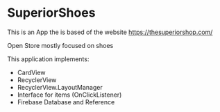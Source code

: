# SuperiorShoes

This is an App the is based of the website https://thesuperiorshop.com/

Open Store mostly focused on shoes

This application implements:
- CardView
- RecyclerView
- RecyclerView.LayoutManager
- Interface for items (OnClickListener)
- Firebase Database and Reference
